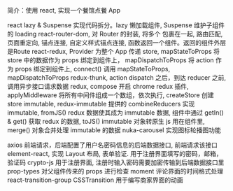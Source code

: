 ﻿简介：使用 react, 实现一个餐馆点餐 App

react lazy & Suspense 实现代码拆分。lazy 懒加载组件, Suspense 维护子组件的 loading
react-router-dom, <BrowserRouter> 对 Router 的封装, <Switch> 将多个 <Route> 包裹在一起, <Route> 路由匹配, <Redirect> 页面重定向, <Link> 锚点连接, <NavLink> 自定义样式锚点连接, <withRouter> 函数返回一个组件。返回的组件外层是Route
react-redux, Provider 为整个 App 传递 store, mapStateToProps 将 store 中的数据作为 props 绑定到组件上， mapDispatchToProps 将 action 作为 props 绑定到组件上, connect() 调用 mapStateToProps, mapDispatchToProps
redux-thunk, action dispatch 之后，到达 reducer 之前, 调用异步接口请求数据
redux, compose 开启 chrome redux 插件, applyMiddleware 将所有中间件组成一个数组，依次执行, createStore 创建 store
immutable, redux-immutable 提供的 combineReducers 实现 immutable, fromJS() redux 数据使其成为 immutable 数据, 组件中通过 getIn() & get() 获取 redux 的数据, toJS() immutable 对象转原生 js 用在组件里, merge() 对象合并处理 immutable 的数据
nuka-carousel 实现图标轮播图功能

axios 前端请求，后端配置了用户名密码信息的后端数据接口, 前端请求该接口
element-react, 实现 Layout 布局, 表单验证. 用于注册界面填写的密码，邮箱，验证码
crypto-js 用于注册界面, 注册时输入密码需要加密传输到后端数据接口里
prop-types 对父组件传来的 props 进行检查
moment 评论界面的时间格式处理
react-transition-group CSSTransition 用于编写商家界面的动画
